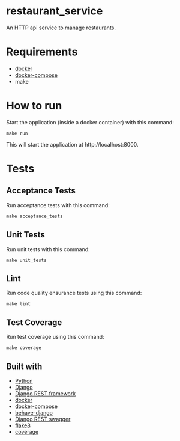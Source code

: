 # restaurant_service
An HTTP api service to manage restaurants.

# Requirements
* [docker](https://www.docker.com/)
* [docker-compose](https://docs.docker.com/compose/)
* make

# How to run
Start the application (inside a docker container) with this command:
```
make run
```

This will start the application at http://localhost:8000.

# Tests

## Acceptance Tests
Run acceptance tests with this command:
```
make acceptance_tests
```

## Unit Tests
Run unit tests with this command:
```
make unit_tests
```

## Lint
Run code quality ensurance tests using this command:
```
make lint
```

## Test Coverage
Run test coverage using this command:
```
make coverage
```

## Built with
* [Python](https://www.python.org/)
* [Django](https://www.djangoproject.com/)
* [Django REST framework](http://www.django-rest-framework.org/)
* [docker](https://www.docker.com/)
* [docker-compose](https://docs.docker.com/compose/)
* [behave-django](https://behave-django.readthedocs.io/en/stable/)
* [Django REST swagger](https://django-rest-swagger.readthedocs.io/en/latest/)
* [flake8](http://flake8.pycqa.org/en/latest/)
* [coverage](https://coverage.readthedocs.io/en/coverage-4.5.1/)
